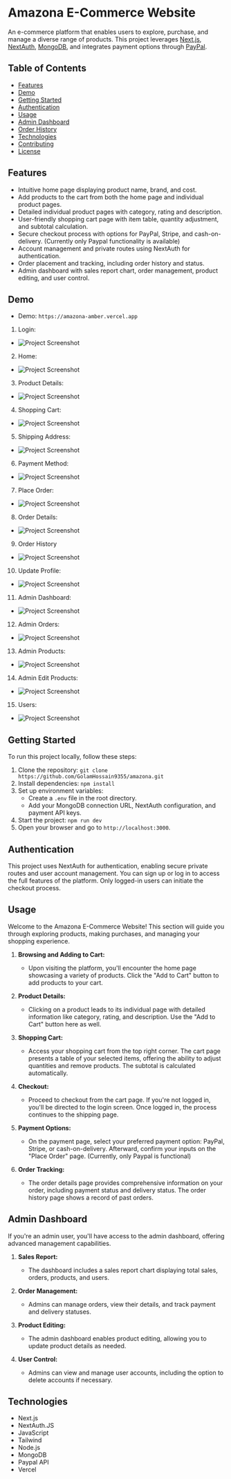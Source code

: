 # Amazona E-Commerce Website

An e-commerce platform that enables users to explore, purchase, and manage a diverse range of products. This project leverages [Next.js](https://nextjs.org/), [NextAuth](https://next-auth.js.org/), [MongoDB](https://www.mongodb.com/), and integrates payment options through [PayPal](https://www.paypal.com/).

## Table of Contents

-  [Features](#features)
-  [Demo](#demo)
-  [Getting Started](#getting-started)
-  [Authentication](#authentication)
-  [Usage](#usage)
-  [Admin Dashboard](#admin-dashboard)
-  [Order History](#order-history)
-  [Technologies](#technologies)
-  [Contributing](#contributing)
-  [License](#license)

## Features

-  Intuitive home page displaying product name, brand, and cost.
-  Add products to the cart from both the home page and individual product pages.
-  Detailed individual product pages with category, rating and description.
-  User-friendly shopping cart page with item table, quantity adjustment, and subtotal calculation.
-  Secure checkout process with options for PayPal, Stripe, and cash-on-delivery. (Currently only Paypal functionality is available)
-  Account management and private routes using NextAuth for authentication.
-  Order placement and tracking, including order history and status.
-  Admin dashboard with sales report chart, order management, product editing, and user control.

## Demo

-  Demo: `https://amazona-amber.vercel.app`

1. Login:

-  ![Project Screenshot](./public/images/project/login.png)

2. Home:

-  ![Project Screenshot](./public/images/project/home.png)

3. Product Details:

-  ![Project Screenshot](./public/images/project/product-detail.png)

4. Shopping Cart:

-  ![Project Screenshot](./public/images/project/cart.png)

5. Shipping Address:

-  ![Project Screenshot](./public/images/project/shipping.png)

6. Payment Method:

-  ![Project Screenshot](./public/images/project/payment-method.png)

7. Place Order:

-  ![Project Screenshot](./public/images/project/place-order.png)

8. Order Details:

-  ![Project Screenshot](./public/images/project/order-detail.png)

9. Order History

-  ![Project Screenshot](./public/images/project/order-history.png.png)

10. Update Profile:

-  ![Project Screenshot](./public/images/project/update-profile.png)

11. Admin Dashboard:

-  ![Project Screenshot](./public/images/project/admin-dashboard.png)

12. Admin Orders:

-  ![Project Screenshot](./public/images/project/admin-orders.png)

13. Admin Products:

-  ![Project Screenshot](./public/images/project/admin-products.png)

14. Admin Edit Products:

-  ![Project Screenshot](./public/images/project/admin-edit-product.png)

15. Users:

-  ![Project Screenshot](./public/images/project/admin-users.png.png)

## Getting Started

To run this project locally, follow these steps:

1. Clone the repository: `git clone https://github.com/GolamHossain9355/amazona.git`
2. Install dependencies: `npm install`
3. Set up environment variables:
   -  Create a `.env` file in the root directory.
   -  Add your MongoDB connection URL, NextAuth configuration, and payment API keys.
4. Start the project: `npm run dev`
5. Open your browser and go to `http://localhost:3000`.

## Authentication

This project uses NextAuth for authentication, enabling secure private routes and user account management. You can sign up or log in to access the full features of the platform. Only logged-in users can initiate the checkout process.

## Usage

Welcome to the Amazona E-Commerce Website! This section will guide you through exploring products, making purchases, and managing your shopping experience.

1. **Browsing and Adding to Cart:**

   -  Upon visiting the platform, you'll encounter the home page showcasing a variety of products. Click the "Add to Cart" button to add products to your cart.

2. **Product Details:**

   -  Clicking on a product leads to its individual page with detailed information like category, rating, and description. Use the "Add to Cart" button here as well.

3. **Shopping Cart:**

   -  Access your shopping cart from the top right corner. The cart page presents a table of your selected items, offering the ability to adjust quantities and remove products. The subtotal is calculated automatically.

4. **Checkout:**

   -  Proceed to checkout from the cart page. If you're not logged in, you'll be directed to the login screen. Once logged in, the process continues to the shipping page.

5. **Payment Options:**

   -  On the payment page, select your preferred payment option: PayPal, Stripe, or cash-on-delivery. Afterward, confirm your inputs on the "Place Order" page. (Currently, only Paypal is functional)

6. **Order Tracking:**

   -  The order details page provides comprehensive information on your order, including payment status and delivery status. The order history page shows a record of past orders.

## Admin Dashboard

If you're an admin user, you'll have access to the admin dashboard, offering advanced management capabilities.

1. **Sales Report:**

   -  The dashboard includes a sales report chart displaying total sales, orders, products, and users.

2. **Order Management:**

   -  Admins can manage orders, view their details, and track payment and delivery statuses.

3. **Product Editing:**

   -  The admin dashboard enables product editing, allowing you to update product details as needed.

4. **User Control:**

   -  Admins can view and manage user accounts, including the option to delete accounts if necessary.

## Technologies

-  Next.js
-  NextAuth.JS
-  JavaScript
-  Tailwind
-  Node.js
-  MongoDB
-  Paypal API
-  Vercel
